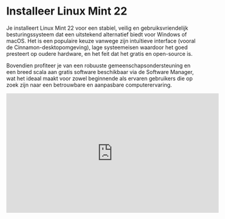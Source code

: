 # Installeer Linux Mint 22

Je installeert Linux Mint 22 voor een stabiel, veilig en gebruiksvriendelijk besturingssysteem dat een uitstekend alternatief biedt voor Windows of macOS. Het is een populaire keuze vanwege zijn intuïtieve interface (vooral de Cinnamon-desktopomgeving), lage systeemeisen waardoor het goed presteert op oudere hardware, en het feit dat het gratis en open-source is. 

Bovendien profiteer je van een robuuste gemeenschapsondersteuning en een breed scala aan gratis software beschikbaar via de Software Manager, wat het ideaal maakt voor zowel beginnende als ervaren gebruikers die op zoek zijn naar een betrouwbare en aanpasbare computerervaring.

<iframe width="560" height="315" src="https://www.youtube.com/embed/SMjo2_pOeEE?autoplay=0&loop=0&mute=0" title="YouTube video player" frameborder="0" allow="accelerometer; autoplay; clipboard-write; encrypted-media; gyroscope; picture-in-picture; web-share" referrerpolicy="strict-origin-when-cross-origin" allowfullscreen></iframe>